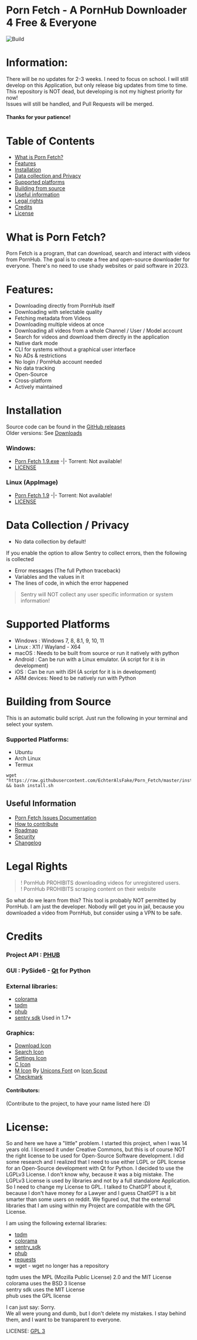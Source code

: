 # Porn Fetch - A PornHub Downloader 4 Free & Everyone

![Build](https://github.com/EchterAlsFake/Porn_Fetch/actions/workflows/python-app.yml/badge.svg)

# Information:

There will be no updates for 2-3 weeks. I need to focus on school. I will still develop on this Application, but only release big updates from time to time.
This repository is NOT dead, but developing is not my highest priority for now!<br> Issues will still be handled, and Pull Requests will be merged. <br>
#### Thanks for your patience!

# Table of Contents

- [What is Porn Fetch?](#what-is-porn-fetch)<br>
- [Features](#features)
- [Installation](#installation)
- [Data collection and Privacy](#data-collection--privacy)
- [Supported platforms](#supported-platforms)
- [Building from source](#building-from-source)
- [Useful information](#useful-information)
- [Legal rights](#legal-rights)
- [Credits](#credits)
- [License](#license)

# What is Porn Fetch?

Porn Fetch is a program, that can download, search and interact with videos from PornHub.
The goal is to create a free and open-source downloader for everyone. 
There's no need to use shady websites or paid software in 2023.

# Features:

* Downloading directly from PornHub itself
* Downloading with selectable quality
* Fetching metadata from Videos
* Downloading multiple videos at once
* Downloading all videos from a whole Channel / User / Model account
* Search for videos and download them directly in the application
* Native dark mode
* CLI for systems without a graphical user interface
* No ADs & restrictions
* No login / PornHub account needed
* No data tracking
* Open-Source
* Cross-platform
* Actively maintained

# Installation

Source code can be found in the [GitHub releases](https://github.com/EchterAlsFake/Porn_Fetch/releases)
<br>Older versions: See [Downloads](https://github.com/EchterAlsFake/Porn_Fetch/blob/master/README/DOWNLOADS.md)


### Windows:


* [Porn Fetch 1.9.exe](https://drive.google.com/uc?export=download&id=16rt51EzFY1q_-DrPMRycg9qMoXxzwOSw) -|- Torrent: Not available!
* [LICENSE](https://drive.google.com/uc?export=download&id=1rqgiitGKkRhqJjTLLAacuQu_5sD5Yn6B) 

### Linux (AppImage)

* [Porn Fetch 1.9](https://drive.google.com/uc?export=download&id=1mMUXMPpNOtl4Mu66ELuj4oNRNi3D7yJf) -|- Torrent: Not available!
* [LICENSE](https://drive.google.com/uc?export=download&id=1rqgiitGKkRhqJjTLLAacuQu_5sD5Yn6B)

# Data Collection / Privacy

- No data collection by default!

If you enable the option to allow Sentry to collect errors, then the following is collected

- Error messages (The full Python traceback)
- Variables and the values in it
- The lines of code, in which the error happened

> Sentry will NOT collect any user specific information or system information!


# Supported Platforms

* Windows : Windows 7, 8, 8.1, 9, 10, 11
* Linux   : X11 / Wayland - X64 
* macOS   : Needs to be built from source or run it natively with python
* Android : Can be run with a Linux emulator. (A script for it is in development)
* iOS     : Can be run with iSH  (A script for it is in development) 
* ARM devices: Need to be natively run with Python
# Building from Source

This is an automatic build script. Just run the following in your terminal and select your system.

### Supported Platforms:

- Ubuntu
- Arch Linux
- Termux

```
wget "https://raw.githubusercontent.com/EchterAlsFake/Porn_Fetch/master/install.sh" && bash install.sh
```



## Useful Information


- [Porn Fetch Issues Documentation](https://github.com/EchterAlsFake/Porn_Fetch/blob/master/README/ISSUES.md)
- [How to contribute](https://github.com/EchterAlsFake/Porn_Fetch/blob/master/README/CONTRIBUTING.md)
- [Roadmap](https://github.com/EchterAlsFake/Porn_Fetch/blob/master/README/ROADMAP.md)
- [Security](https://github.com/EchterAlsFake/Porn_Fetch/blob/master/README/SECURITY.md)
- [Changelog](https://github.com/EchterAlsFake/Porn_Fetch/blob/master/README/CHANGELOG.md)

# Legal Rights

> ! PornHub PROHIBITS downloading videos for unregistered users. <br>
> ! PornHub PROHIBITS scraping content on their website

So what do we learn from this?  This tool is probably NOT permitted by PornHub.
I am just the developer. Nobody will get you in jail, because you downloaded a video from PornHub, but
consider using a VPN to be safe.

# Credits

### Project API : [PHUB](https://github.com/Egsagon/PHUB)
### GUI : PySide6 - [Qt](https://qt.io) for Python
### External libraries:
* [colorama](https://github.com/tartley/colorama)
* [tqdm](https://github.com/tqdm/tqdm)
* [phub](https://github.com/Egsagon/PHUB)
* [sentry sdk](https://github.com/getsentry/sentry-python) Used in 1.7+ 

### Graphics:

* [Download Icon](https://icons8.com/icon/104149/herunterladen)
* [Search Icon](https://icons8.com/icon/aROEUCBo74Il/suche)
* [Settings Icon](https://icons8.com/icon/52146/einstellungen)
* [C Icon](https://icons8.com/icon/Uehg4gyVyrUo/copyright)
* [M Icon](https://iconscout.com/icons/medium) By [Unicons Font](https://iconscout.com/contributors/unicons) on [Icon Scout](https://iconscout.com)
* [Checkmark](https://www.iconsdb.com/barbie-pink-icons/checkmark-icon.html)

#### Contributors:

(Contribute to the project, to have your name listed here :D)

# License:

So and here we have a "little" problem. I started this project, when I was 14 years old.
I licensed it under Creative Commons, but this is of course NOT the right license to be used for Open-Source Software development.
I did some research and I realized that I need to use either LGPL or GPL license for an Open-Source development with Qt for Python.
I decided to use the LGPLv3 License. I don't know why, because it was a big mistake. The LGPLv3 License is used by libraries and not
by a full standalone Application. So I need to change my License to GPL. I talked to ChatGPT about it, because I don't have
money for a Lawyer and I guess ChatGPT is a bit smarter than some users on reddit. We figured out, that the external libraries that I am using
within my Project are compatible with the GPL License. 

I am using the following external libraries:

* [tqdm](https://github.com/tqdm/tqdm)
* [colorama](https://github.com/tartley/colorama)
* [sentry_sdk](https://github.com/getsentry/sentry-python)
* [phub](https://github.com/Egsagon/PHUB/blob/master/LICENSE)
* [requests](https://github.com/psf/requests)
* wget - wget no longer has a repository

tqdm uses the  MPL (Mozilla Public License) 2.0 and the MIT License <br>
colorama uses the BSD 3 license <br>
sentry sdk uses the MIT License <br>
phub uses the GPL license<br>

I can just say: Sorry. <br>
We all were young and dumb, but I don't delete my mistakes. I stay behind them, and I want to be transparent to everyone.


LICENSE: [GPL 3](https://www.gnu.org/licenses/gpl-3.0.en.html)

